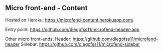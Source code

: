 ## Micro front-end - Content

Hosted on Heroku: https://microfend-content.herokuapp.com/

Entry point: https://github.com/diegofss11/microfend-header-app

Other micro front-ends:
Header: https://github.com/diegofss11/microfend-header
Sidebar: https://github.com/diegofss11/microfend-sidebar